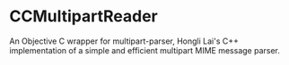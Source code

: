CCMultipartReader
=================

An Objective C wrapper for multipart-parser, Hongli Lai's C++ implementation of a simple and efficient multipart MIME message parser.